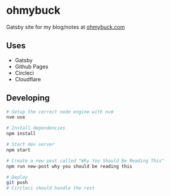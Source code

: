 # ohmybuck

Gatsby site for my blog/notes at [ohmybuck.com](//ohmybuck.com)

## Uses

- Gatsby
- Github Pages
- Circleci
- Cloudflare

## Developing

```sh
# Setup the correct node engine with nvm
nvm use

# Install dependencies
npm install

# Start dev server
npm start

# Create a new post called "Why You Should Be Reading This"
npm run new-post why you should be reading this

# Deploy
git push
# Circleci should handle the rest
```
